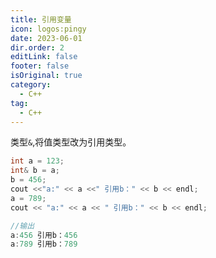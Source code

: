 ```yaml
---
title: 引用变量
icon: logos:pingy
date: 2023-06-01
dir.order: 2
editLink: false
footer: false
isOriginal: true
category:
  - C++
tag:
  - C++
---
```


类型`&`,将值类型改为引用类型。

```c++
int a = 123;
int& b = a;
b = 456;
cout <<"a:" << a <<" 引用b：" << b << endl;
a = 789;
cout << "a:" << a << " 引用b：" << b << endl;

//输出
a:456 引用b：456
a:789 引用b：789
```
